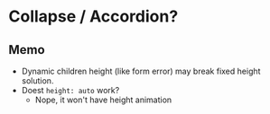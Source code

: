 # Collapse / Accordion?

## Memo

- Dynamic children height (like form error) may break fixed height solution.
- Doest `height: auto` work?
  - Nope, it won't have height animation
